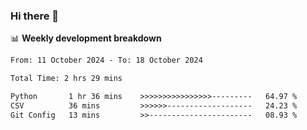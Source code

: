 ### Hi there 👋

<!--
**rajaahdjey/rajaahdjey** is a ✨ _special_ ✨ repository because its `README.md` (this file) appears on your GitHub profile.

Here are some ideas to get you started:

- 🔭 I’m currently working on ...
- 🌱 I’m currently learning ...
- 👯 I’m looking to collaborate on ...
- 🤔 I’m looking for help with ...
- 💬 Ask me about ...
- 📫 How to reach me: ...
- 😄 Pronouns: ...
- ⚡ Fun fact: ...
-->

📊 **Weekly development breakdown**
<!--START_SECTION:waka-->

```txt
From: 11 October 2024 - To: 18 October 2024

Total Time: 2 hrs 29 mins

Python       1 hr 36 mins    >>>>>>>>>>>>>>>>---------   64.97 %
CSV          36 mins         >>>>>>-------------------   24.23 %
Git Config   13 mins         >>-----------------------   08.93 %
```

<!--END_SECTION:waka-->
